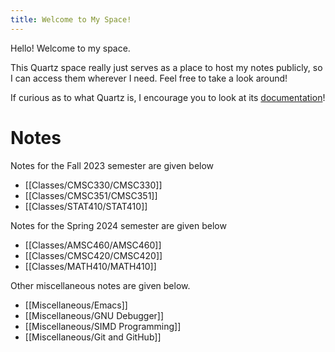 ```yaml
---
title: Welcome to My Space!
---
```


Hello! Welcome to my space.

This Quartz space really just serves as a place to host my notes publicly, so I can access them wherever I need. Feel free to take a look around!

If curious as to what Quartz is, I encourage you to look at its [documentation](https://quartz.jzhao.xyz)!

# Notes
Notes for the Fall 2023 semester are given below
- [[Classes/CMSC330/CMSC330]]
- [[Classes/CMSC351/CMSC351]]
- [[Classes/STAT410/STAT410]]

Notes for the Spring 2024 semester are given below
- [[Classes/AMSC460/AMSC460]]
- [[Classes/CMSC420/CMSC420]]
- [[Classes/MATH410/MATH410]]

Other miscellaneous notes are given below.
- [[Miscellaneous/Emacs]]
- [[Miscellaneous/GNU Debugger]]
- [[Miscellaneous/SIMD Programming]]
- [[Miscellaneous/Git and GitHub]]